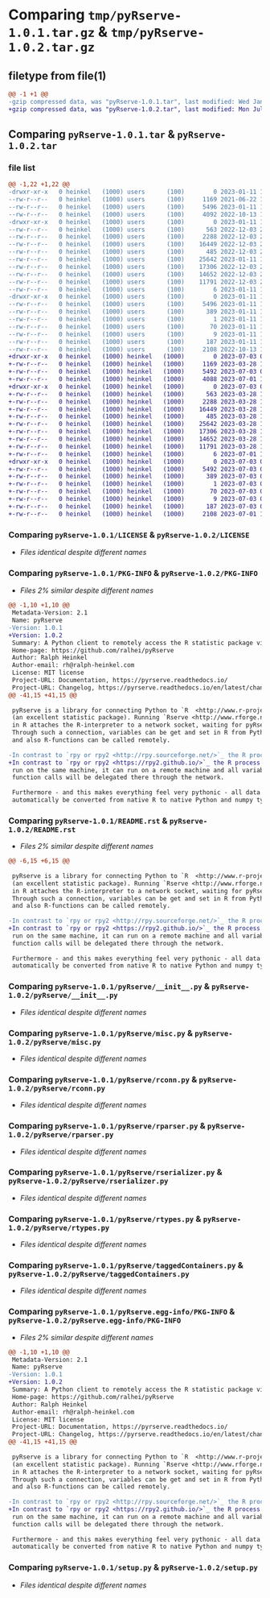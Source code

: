 # Comparing `tmp/pyRserve-1.0.1.tar.gz` & `tmp/pyRserve-1.0.2.tar.gz`

## filetype from file(1)

```diff
@@ -1 +1 @@
-gzip compressed data, was "pyRserve-1.0.1.tar", last modified: Wed Jan 11 17:35:12 2023, max compression
+gzip compressed data, was "pyRserve-1.0.2.tar", last modified: Mon Jul  3 09:38:49 2023, max compression
```

## Comparing `pyRserve-1.0.1.tar` & `pyRserve-1.0.2.tar`

### file list

```diff
@@ -1,22 +1,22 @@
-drwxr-xr-x   0 heinkel   (1000) users      (100)        0 2023-01-11 17:35:12.968479 pyRserve-1.0.1/
--rw-r--r--   0 heinkel   (1000) users      (100)     1169 2021-06-22 19:15:15.000000 pyRserve-1.0.1/LICENSE
--rw-r--r--   0 heinkel   (1000) users      (100)     5496 2023-01-11 17:35:12.968479 pyRserve-1.0.1/PKG-INFO
--rw-r--r--   0 heinkel   (1000) users      (100)     4092 2022-10-13 12:46:20.000000 pyRserve-1.0.1/README.rst
-drwxr-xr-x   0 heinkel   (1000) users      (100)        0 2023-01-11 17:35:12.968479 pyRserve-1.0.1/pyRserve/
--rw-r--r--   0 heinkel   (1000) users      (100)      563 2022-12-03 20:04:49.000000 pyRserve-1.0.1/pyRserve/__init__.py
--rw-r--r--   0 heinkel   (1000) users      (100)     2288 2022-12-03 20:04:49.000000 pyRserve-1.0.1/pyRserve/misc.py
--rw-r--r--   0 heinkel   (1000) users      (100)    16449 2022-12-03 20:04:49.000000 pyRserve-1.0.1/pyRserve/rconn.py
--rw-r--r--   0 heinkel   (1000) users      (100)      485 2022-12-03 20:04:49.000000 pyRserve-1.0.1/pyRserve/rexceptions.py
--rw-r--r--   0 heinkel   (1000) users      (100)    25642 2023-01-11 17:33:49.000000 pyRserve-1.0.1/pyRserve/rparser.py
--rw-r--r--   0 heinkel   (1000) users      (100)    17306 2022-12-03 20:04:49.000000 pyRserve-1.0.1/pyRserve/rserializer.py
--rw-r--r--   0 heinkel   (1000) users      (100)    14652 2022-12-03 20:04:49.000000 pyRserve-1.0.1/pyRserve/rtypes.py
--rw-r--r--   0 heinkel   (1000) users      (100)    11791 2022-12-03 20:04:49.000000 pyRserve-1.0.1/pyRserve/taggedContainers.py
--rw-r--r--   0 heinkel   (1000) users      (100)        6 2023-01-11 17:33:49.000000 pyRserve-1.0.1/pyRserve/version.txt
-drwxr-xr-x   0 heinkel   (1000) users      (100)        0 2023-01-11 17:35:12.968479 pyRserve-1.0.1/pyRserve.egg-info/
--rw-r--r--   0 heinkel   (1000) users      (100)     5496 2023-01-11 17:35:12.000000 pyRserve-1.0.1/pyRserve.egg-info/PKG-INFO
--rw-r--r--   0 heinkel   (1000) users      (100)      389 2023-01-11 17:35:12.000000 pyRserve-1.0.1/pyRserve.egg-info/SOURCES.txt
--rw-r--r--   0 heinkel   (1000) users      (100)        1 2023-01-11 17:35:12.000000 pyRserve-1.0.1/pyRserve.egg-info/dependency_links.txt
--rw-r--r--   0 heinkel   (1000) users      (100)       70 2023-01-11 17:35:12.000000 pyRserve-1.0.1/pyRserve.egg-info/requires.txt
--rw-r--r--   0 heinkel   (1000) users      (100)        9 2023-01-11 17:35:12.000000 pyRserve-1.0.1/pyRserve.egg-info/top_level.txt
--rw-r--r--   0 heinkel   (1000) users      (100)      187 2023-01-11 17:35:12.968479 pyRserve-1.0.1/setup.cfg
--rw-r--r--   0 heinkel   (1000) users      (100)     2108 2022-10-13 16:20:43.000000 pyRserve-1.0.1/setup.py
+drwxr-xr-x   0 heinkel   (1000) heinkel   (1000)        0 2023-07-03 09:38:49.582800 pyRserve-1.0.2/
+-rw-r--r--   0 heinkel   (1000) heinkel   (1000)     1169 2023-03-28 19:22:37.000000 pyRserve-1.0.2/LICENSE
+-rw-r--r--   0 heinkel   (1000) heinkel   (1000)     5492 2023-07-03 09:38:49.582800 pyRserve-1.0.2/PKG-INFO
+-rw-r--r--   0 heinkel   (1000) heinkel   (1000)     4088 2023-07-01 11:52:38.000000 pyRserve-1.0.2/README.rst
+drwxr-xr-x   0 heinkel   (1000) heinkel   (1000)        0 2023-07-03 09:38:49.582800 pyRserve-1.0.2/pyRserve/
+-rw-r--r--   0 heinkel   (1000) heinkel   (1000)      563 2023-03-28 19:22:37.000000 pyRserve-1.0.2/pyRserve/__init__.py
+-rw-r--r--   0 heinkel   (1000) heinkel   (1000)     2288 2023-03-28 19:22:37.000000 pyRserve-1.0.2/pyRserve/misc.py
+-rw-r--r--   0 heinkel   (1000) heinkel   (1000)    16449 2023-03-28 19:22:37.000000 pyRserve-1.0.2/pyRserve/rconn.py
+-rw-r--r--   0 heinkel   (1000) heinkel   (1000)      485 2023-03-28 19:22:37.000000 pyRserve-1.0.2/pyRserve/rexceptions.py
+-rw-r--r--   0 heinkel   (1000) heinkel   (1000)    25642 2023-03-28 19:22:37.000000 pyRserve-1.0.2/pyRserve/rparser.py
+-rw-r--r--   0 heinkel   (1000) heinkel   (1000)    17306 2023-03-28 19:22:37.000000 pyRserve-1.0.2/pyRserve/rserializer.py
+-rw-r--r--   0 heinkel   (1000) heinkel   (1000)    14652 2023-03-28 19:22:37.000000 pyRserve-1.0.2/pyRserve/rtypes.py
+-rw-r--r--   0 heinkel   (1000) heinkel   (1000)    11791 2023-03-28 19:22:37.000000 pyRserve-1.0.2/pyRserve/taggedContainers.py
+-rw-r--r--   0 heinkel   (1000) heinkel   (1000)        6 2023-07-01 14:31:55.000000 pyRserve-1.0.2/pyRserve/version.txt
+drwxr-xr-x   0 heinkel   (1000) heinkel   (1000)        0 2023-07-03 09:38:49.582800 pyRserve-1.0.2/pyRserve.egg-info/
+-rw-r--r--   0 heinkel   (1000) heinkel   (1000)     5492 2023-07-03 09:38:49.000000 pyRserve-1.0.2/pyRserve.egg-info/PKG-INFO
+-rw-r--r--   0 heinkel   (1000) heinkel   (1000)      389 2023-07-03 09:38:49.000000 pyRserve-1.0.2/pyRserve.egg-info/SOURCES.txt
+-rw-r--r--   0 heinkel   (1000) heinkel   (1000)        1 2023-07-03 09:38:49.000000 pyRserve-1.0.2/pyRserve.egg-info/dependency_links.txt
+-rw-r--r--   0 heinkel   (1000) heinkel   (1000)       70 2023-07-03 09:38:49.000000 pyRserve-1.0.2/pyRserve.egg-info/requires.txt
+-rw-r--r--   0 heinkel   (1000) heinkel   (1000)        9 2023-07-03 09:38:49.000000 pyRserve-1.0.2/pyRserve.egg-info/top_level.txt
+-rw-r--r--   0 heinkel   (1000) heinkel   (1000)      187 2023-07-03 09:38:49.582800 pyRserve-1.0.2/setup.cfg
+-rw-r--r--   0 heinkel   (1000) heinkel   (1000)     2108 2023-07-01 14:29:24.000000 pyRserve-1.0.2/setup.py
```

### Comparing `pyRserve-1.0.1/LICENSE` & `pyRserve-1.0.2/LICENSE`

 * *Files identical despite different names*

### Comparing `pyRserve-1.0.1/PKG-INFO` & `pyRserve-1.0.2/PKG-INFO`

 * *Files 2% similar despite different names*

```diff
@@ -1,10 +1,10 @@
 Metadata-Version: 2.1
 Name: pyRserve
-Version: 1.0.1
+Version: 1.0.2
 Summary: A Python client to remotely access the R statistic package via network
 Home-page: https://github.com/ralhei/pyRserve
 Author: Ralph Heinkel
 Author-email: rh@ralph-heinkel.com
 License: MIT license
 Project-URL: Documentation, https://pyrserve.readthedocs.io/
 Project-URL: Changelog, https://pyrserve.readthedocs.io/en/latest/changelog.html
@@ -41,15 +41,15 @@
 
 pyRserve is a library for connecting Python to `R  <http://www.r-project.org/>`_
 (an excellent statistic package). Running `Rserve <http://www.rforge.net/Rserve/>`_
 in R attaches the R-interpreter to a network socket, waiting for pyRserve to connect to it.
 Through such a connection, variables can be get and set in R from Python,
 and also R-functions can be called remotely.
 
-In contrast to `rpy or rpy2 <http://rpy.sourceforge.net/>`_ the R process does not have to
+In contrast to `rpy or rpy2 <https://rpy2.github.io/>`_ the R process does not have to
 run on the same machine, it can run on a remote machine and all variable  access and
 function calls will be delegated there through the network.
 
 Furthermore - and this makes everything feel very pythonic - all data structures will
 automatically be converted from native R to native Python and numpy types and back.
```

### Comparing `pyRserve-1.0.1/README.rst` & `pyRserve-1.0.2/README.rst`

 * *Files 2% similar despite different names*

```diff
@@ -6,15 +6,15 @@
 
 pyRserve is a library for connecting Python to `R  <http://www.r-project.org/>`_
 (an excellent statistic package). Running `Rserve <http://www.rforge.net/Rserve/>`_
 in R attaches the R-interpreter to a network socket, waiting for pyRserve to connect to it.
 Through such a connection, variables can be get and set in R from Python,
 and also R-functions can be called remotely.
 
-In contrast to `rpy or rpy2 <http://rpy.sourceforge.net/>`_ the R process does not have to
+In contrast to `rpy or rpy2 <https://rpy2.github.io/>`_ the R process does not have to
 run on the same machine, it can run on a remote machine and all variable  access and
 function calls will be delegated there through the network.
 
 Furthermore - and this makes everything feel very pythonic - all data structures will
 automatically be converted from native R to native Python and numpy types and back.
```

### Comparing `pyRserve-1.0.1/pyRserve/__init__.py` & `pyRserve-1.0.2/pyRserve/__init__.py`

 * *Files identical despite different names*

### Comparing `pyRserve-1.0.1/pyRserve/misc.py` & `pyRserve-1.0.2/pyRserve/misc.py`

 * *Files identical despite different names*

### Comparing `pyRserve-1.0.1/pyRserve/rconn.py` & `pyRserve-1.0.2/pyRserve/rconn.py`

 * *Files identical despite different names*

### Comparing `pyRserve-1.0.1/pyRserve/rparser.py` & `pyRserve-1.0.2/pyRserve/rparser.py`

 * *Files identical despite different names*

### Comparing `pyRserve-1.0.1/pyRserve/rserializer.py` & `pyRserve-1.0.2/pyRserve/rserializer.py`

 * *Files identical despite different names*

### Comparing `pyRserve-1.0.1/pyRserve/rtypes.py` & `pyRserve-1.0.2/pyRserve/rtypes.py`

 * *Files identical despite different names*

### Comparing `pyRserve-1.0.1/pyRserve/taggedContainers.py` & `pyRserve-1.0.2/pyRserve/taggedContainers.py`

 * *Files identical despite different names*

### Comparing `pyRserve-1.0.1/pyRserve.egg-info/PKG-INFO` & `pyRserve-1.0.2/pyRserve.egg-info/PKG-INFO`

 * *Files 2% similar despite different names*

```diff
@@ -1,10 +1,10 @@
 Metadata-Version: 2.1
 Name: pyRserve
-Version: 1.0.1
+Version: 1.0.2
 Summary: A Python client to remotely access the R statistic package via network
 Home-page: https://github.com/ralhei/pyRserve
 Author: Ralph Heinkel
 Author-email: rh@ralph-heinkel.com
 License: MIT license
 Project-URL: Documentation, https://pyrserve.readthedocs.io/
 Project-URL: Changelog, https://pyrserve.readthedocs.io/en/latest/changelog.html
@@ -41,15 +41,15 @@
 
 pyRserve is a library for connecting Python to `R  <http://www.r-project.org/>`_
 (an excellent statistic package). Running `Rserve <http://www.rforge.net/Rserve/>`_
 in R attaches the R-interpreter to a network socket, waiting for pyRserve to connect to it.
 Through such a connection, variables can be get and set in R from Python,
 and also R-functions can be called remotely.
 
-In contrast to `rpy or rpy2 <http://rpy.sourceforge.net/>`_ the R process does not have to
+In contrast to `rpy or rpy2 <https://rpy2.github.io/>`_ the R process does not have to
 run on the same machine, it can run on a remote machine and all variable  access and
 function calls will be delegated there through the network.
 
 Furthermore - and this makes everything feel very pythonic - all data structures will
 automatically be converted from native R to native Python and numpy types and back.
```

### Comparing `pyRserve-1.0.1/setup.py` & `pyRserve-1.0.2/setup.py`

 * *Files identical despite different names*

